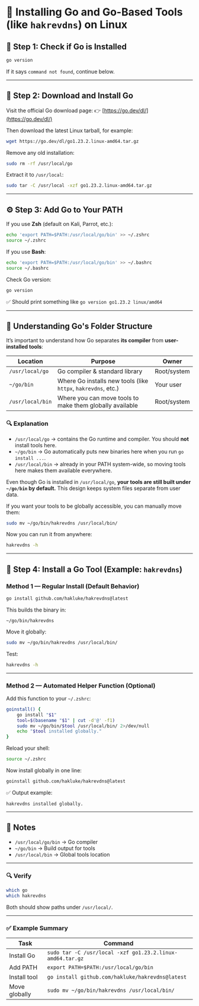 # 🦫 Installing Go and Go-Based Tools (like `hakrevdns`) on Linux

## 🧭 Step 1: Check if Go is Installed
```bash
go version
```
If it says `command not found`, continue below.

---

## 🧩 Step 2: Download and Install Go

Visit the official Go download page:
👉 [https://go.dev/dl/](https://go.dev/dl/)

Then download the latest Linux tarball, for example:
```bash
wget https://go.dev/dl/go1.23.2.linux-amd64.tar.gz
```

Remove any old installation:
```bash
sudo rm -rf /usr/local/go
```

Extract it to `/usr/local`:
```bash
sudo tar -C /usr/local -xzf go1.23.2.linux-amd64.tar.gz
```

---

## ⚙️ Step 3: Add Go to Your PATH

If you use **Zsh** (default on Kali, Parrot, etc.):
```bash
echo 'export PATH=$PATH:/usr/local/go/bin' >> ~/.zshrc
source ~/.zshrc
```

If you use **Bash**:
```bash
echo 'export PATH=$PATH:/usr/local/go/bin' >> ~/.bashrc
source ~/.bashrc
```

Check Go version:
```bash
go version
```
✅ Should print something like `go version go1.23.2 linux/amd64`

---

## 🧠 Understanding Go's Folder Structure

It’s important to understand how Go separates **its compiler** from **user-installed tools**:

| Location | Purpose | Owner |
|-----------|----------|--------|
| `/usr/local/go` | Go compiler & standard library | Root/system |
| `~/go/bin` | Where Go installs new tools (like `httpx`, `hakrevdns`, etc.) | Your user |
| `/usr/local/bin` | Where you can move tools to make them globally available | Root/system |

### 🔍 Explanation
- `/usr/local/go` → contains the Go runtime and compiler. You should **not** install tools here.
- `~/go/bin` → Go automatically puts new binaries here when you run `go install ...`.
- `/usr/local/bin` → already in your PATH system-wide, so moving tools here makes them available everywhere.

Even though Go is installed in `/usr/local/go`, **your tools are still built under `~/go/bin` by default.** This design keeps system files separate from user data.

If you want your tools to be globally accessible, you can manually move them:
```bash
sudo mv ~/go/bin/hakrevdns /usr/local/bin/
```

Now you can run it from anywhere:
```bash
hakrevdns -h
```

---

## 🧰 Step 4: Install a Go Tool (Example: `hakrevdns`)

### Method 1 — Regular Install (Default Behavior)
```bash
go install github.com/hakluke/hakrevdns@latest
```
This builds the binary in:
```
~/go/bin/hakrevdns
```
Move it globally:
```bash
sudo mv ~/go/bin/hakrevdns /usr/local/bin/
```
Test:
```bash
hakrevdns -h
```

---

### Method 2 — Automated Helper Function (Optional)
Add this function to your `~/.zshrc`:
```bash
goinstall() {
    go install "$1"
    tool=$(basename "$1" | cut -d'@' -f1)
    sudo mv ~/go/bin/$tool /usr/local/bin/ 2>/dev/null
    echo "$tool installed globally."
}
```
Reload your shell:
```bash
source ~/.zshrc
```
Now install globally in one line:
```bash
goinstall github.com/hakluke/hakrevdns@latest
```
✅ Output example:
```
hakrevdns installed globally.
```

---

## 🧠 Notes
- `/usr/local/go/bin` → Go compiler
- `~/go/bin` → Build output for tools
- `/usr/local/bin` → Global tools location

---

### 🔍 Verify
```bash
which go
which hakrevdns
```
Both should show paths under `/usr/local/`.

---

### ✅ Example Summary
| Task | Command |
|------|----------|
| Install Go | `sudo tar -C /usr/local -xzf go1.23.2.linux-amd64.tar.gz` |
| Add PATH | `export PATH=$PATH:/usr/local/go/bin` |
| Install tool | `go install github.com/hakluke/hakrevdns@latest` |
| Move globally | `sudo mv ~/go/bin/hakrevdns /usr/local/bin/` |

